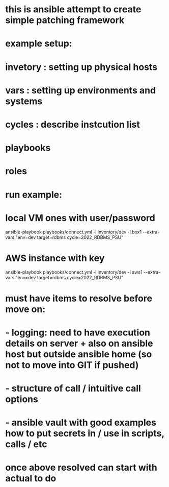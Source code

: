 # this is ansible attempt to create simple patching framework
# example setup:
 
# invetory : setting up physical hosts
# vars : setting up environments and systems 
# cycles : describe instcution list
# playbooks 
# roles

# run example:
# local VM ones with user/password
ansible-playbook playbooks/connect.yml -i inventory/dev -l box1 --extra-vars "env=dev target=rdbms cycle=2022_RDBMS_PSU"

# AWS instance with key
ansible-playbook playbooks/connect.yml -i inventory/dev -l aws1 --extra-vars "env=dev target=rdbms cycle=2022_RDBMS_PSU"


# must have items to resolve before move on:
# - logging: need to have execution details on server + also on ansible host but outside ansible home (so not to move into GIT if pushed)
# - structure of call  / intuitive call options
# - ansible vault with good examples how to put secrets in / use in scripts, calls / etc

# once above resolved can start with actual to do